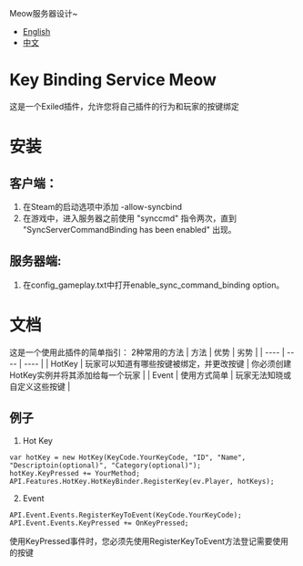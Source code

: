 Meow服务器设计~
- [English](https://github.com/MeowServer/KeyBindingServiceMeow/blob/main/README.md)
- [中文](https://github.com/MeowServer/KeyBindingServiceMeow/blob/main/README_Zh.md)
# Key Binding Service Meow
这是一个Exiled插件，允许您将自己插件的行为和玩家的按键绑定
# 安装
## 客户端：
1. 在Steam的启动选项中添加 -allow-syncbind
2. 在游戏中，进入服务器之前使用 "synccmd" 指令两次，直到 "SyncServerCommandBinding has been enabled" 出现。
## 服务器端:
1. 在config_gameplay.txt中打开enable_sync_command_binding option。
# 文档
这是一个使用此插件的简单指引：
2种常用的方法
| 方法 | 优势 | 劣势 |
| ---- | ---- | ---- |
| HotKey | 玩家可以知道有哪些按键被绑定，并更改按键 | 你必须创建HotKey实例并将其添加给每一个玩家 |
| Event | 使用方式简单 | 玩家无法知晓或自定义这些按键 |
## 例子
1. Hot Key
```CSharp
var hotKey = new HotKey(KeyCode.YourKeyCode, "ID", "Name", "Descriptoin(optional)", "Category(optional)");
hotKey.KeyPressed += YourMethod;
API.Features.HotKey.HotKeyBinder.RegisterKey(ev.Player, hotKeys);
```
2. Event
```CSharp
API.Event.Events.RegisterKeyToEvent(KeyCode.YourKeyCode);
API.Event.Events.KeyPressed += OnKeyPressed;
```
使用KeyPressed事件时，您必须先使用RegisterKeyToEvent方法登记需要使用的按键
